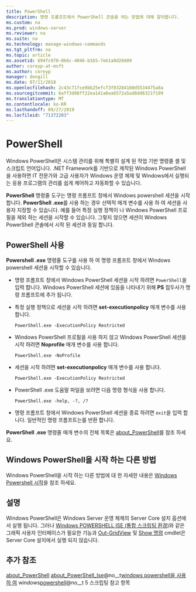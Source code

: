 ```yaml
---
title: PowerShell
description: 명령 프롬프트에서 PowerShell 콘솔을 여는 방법에 대해 알아봅니다.
ms.custom: na
ms.prod: windows-server
ms.reviewer: na
ms.suite: na
ms.technology: manage-windows-commands
ms.tgt_pltfrm: na
ms.topic: article
ms.assetid: 694fc970-0b6c-4046-b1b5-7eb1a0d26609
author: coreyp-at-msft
ms.author: coreyp
manager: dongill
ms.date: 07/11/2018
ms.openlocfilehash: 2c43c71fce9bb25efcf3f03284160d5534475a8a
ms.sourcegitcommit: 6aff3d88ff22ea141a6ea6572a5ad8dd6321f199
ms.translationtype: MT
ms.contentlocale: ko-KR
ms.lasthandoff: 09/27/2019
ms.locfileid: "71372203"
---
```

# <a name="powershell"></a>PowerShell

Windows PowerShell은 시스템 관리를 위해 특별히 설계 된 작업 기반 명령줄 셸 및 스크립트 언어입니다. .NET Framework를 기반으로 제작된 Windows PowerShell을 사용하면 IT 전문가와 고급 사용자가 Windows 운영 체제 및 Windows에서 실행되는 응용 프로그램의 관리를 쉽게 제어하고 자동화할 수 있습니다.

**PowerShell** 명령줄 도구는 명령 프롬프트 창에서 Windows powershell 세션을 시작 합니다. **PowerShell .exe**를 사용 하는 경우 선택적 매개 변수를 사용 하 여 세션을 사용자 지정할 수 있습니다. 예를 들어 특정 실행 정책이 나 Windows PowerShell 프로필을 제외 하는 세션을 시작할 수 있습니다. 그렇지 않으면 세션이 Windows PowerShell 콘솔에서 시작 된 세션과 동일 합니다.

## <a name="using-powershellexe"></a>PowerShell 사용

**Powershell .exe** 명령줄 도구를 사용 하 여 명령 프롬프트 창에서 Windows powershell 세션을 시작할 수 있습니다.

- 명령 프롬프트 창에서 Windows PowerShell 세션을 시작 하려면 `PowerShell`을 입력 합니다. Windows PowerShell 세션에 있음을 나타내기 위해 **PS** 접두사가 명령 프롬프트에 추가 됩니다.

- 특정 실행 정책으로 세션을 시작 하려면 **set-executionpolicy** 매개 변수를 사용 합니다.

    ```
    PowerShell.exe -ExecutionPolicy Restricted
    ```

- Windows PowerShell 프로필을 사용 하지 않고 Windows PowerShell 세션을 시작 하려면 **Noprofile** 매개 변수를 사용 합니다.

    ```
    PowerShell.exe -NoProfile
    ```
  
- 세션을 시작 하려면 **set-executionpolicy** 매개 변수를 사용 합니다.

    ```
    PowerShell.exe -ExecutionPolicy Restricted
    ```
  
- PowerShell .exe 도움말 파일을 보려면 다음 명령 형식을 사용 합니다.  
    
    ```
    PowerShell.exe -help, -?, /?
    ```

- 명령 프롬프트 창에서 Windows PowerShell 세션을 종료 하려면 `exit`을 입력 합니다. 일반적인 명령 프롬프트는를 반환 합니다.

**PowerShell .exe** 명령줄 매개 변수의 전체 목록은 [about_PowerShell](https://go.microsoft.com/fwlink/?LinkID=113439)를 참조 하세요.

## <a name="other-ways-to-start-windows-powershell"></a>Windows PowerShell을 시작 하는 다른 방법

Windows PowerShell을 시작 하는 다른 방법에 대 한 자세한 내용은 [Windows Powershell 시작](https://go.microsoft.com/fwlink/?LinkID=135259)을 참조 하세요.

## <a name="remarks"></a>설명

Windows PowerShell은 Windows Server 운영 체제의 Server Core 설치 옵션에서 실행 됩니다. 그러나 [Windows POWERSHELL ISE (통합 스크립팅 환경)](https://technet.microsoft.com/library/hh849182)와 같은 그래픽 사용자 인터페이스가 필요한 기능과 [Out-GridView](https://go.microsoft.com/fwlink/?LinkID=113364) 및 [Show 명령](https://go.microsoft.com/fwlink/?LinkID=217448) cmdlet은 Server Core 설치에서 실행 되지 않습니다.

## <a name="additional-references"></a>추가 참조

[about_PowerShell](https://go.microsoft.com/fwlink/?LinkID=113439)
[about_PowerShell_Ise](https://go.microsoft.com/fwlink/?LinkId=256512)@no__t[windows powershell을 사용 하 여](https://technet.microsoft.com/scriptcenter/dd742419) windows[powershell](https://go.microsoft.com/fwlink/?LinkID=107116)@no__t 5 스크립팅 참고 항목